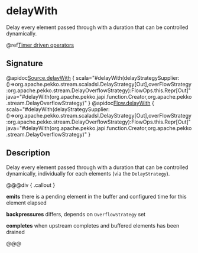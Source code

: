 # delayWith

Delay every element passed through with a duration that can be controlled dynamically.

@ref[Timer driven operators](../index.md#timer-driven-operators)

## Signature

@apidoc[Source.delayWith](Source) { scala="#delayWith(delayStrategySupplier:()=&gt;org.apache.pekko.stream.scaladsl.DelayStrategy[Out],overFlowStrategy:org.apache.pekko.stream.DelayOverflowStrategy):FlowOps.this.Repr[Out]" java="#delayWith(org.apache.pekko.japi.function.Creator,org.apache.pekko.stream.DelayOverflowStrategy)" }
@apidoc[Flow.delayWith](Flow) { scala="#delayWith(delayStrategySupplier:()=&gt;org.apache.pekko.stream.scaladsl.DelayStrategy[Out],overFlowStrategy:org.apache.pekko.stream.DelayOverflowStrategy):FlowOps.this.Repr[Out]" java="#delayWith(org.apache.pekko.japi.function.Creator,org.apache.pekko.stream.DelayOverflowStrategy)" }


## Description

Delay every element passed through with a duration that can be controlled dynamically, individually for each elements (via the `DelayStrategy`).


@@@div { .callout }

**emits** there is a pending element in the buffer and configured time for this element elapsed

**backpressures** differs, depends on `OverflowStrategy` set

**completes** when upstream completes and buffered elements has been drained


@@@


